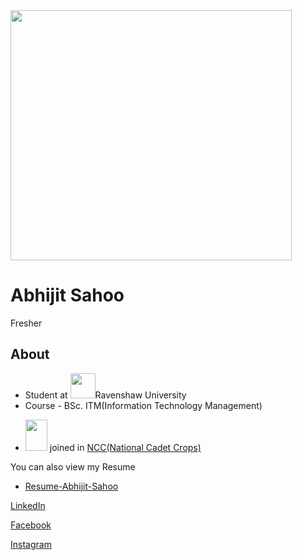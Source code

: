 
<img src="https://github.com/Abhijitsahooabhi/Abhijitsahooabhi/assets/116071426/37696dee-6e01-4724-bf12-79662a27f1db" width="450px" height="400px">

# Abhijit Sahoo


Fresher
## About
* Student at <img src="https://github.com/Abhijitsahooabhi/Abhijitsahooabhi/assets/116071426/4d4708bf-c198-4f00-82b9-a6400be8bad2" width="40px" height="40px">Ravenshaw University
* Course - BSc. ITM(Information Technology Management)
<!-- ![download](https://github.com/Abhijitsahooabhi/Abhijitsahooabhi/assets/116071426/4d4708bf-c198-4f00-82b9-a6400be8bad2) -->

* <img src="https://github.com/Abhijitsahooabhi/Abhijitsahooabhi/assets/116071426/ce1bdbb3-1074-422d-9b79-83e073e59410" width="35px" height="50px"> joined in [NCC(National Cadet Crops)](https://indiancc.nic.in)
<!--![ncc](https://github.com/Abhijitsahooabhi/Abhijitsahooabhi/assets/116071426/ce1bdbb3-1074-422d-9b79-83e073e59410)-->


 You can also view my Resume
- [Resume-Abhijit-Sahoo](https://github.com/Abhijitsahooabhi/Abhijitsahooabhi/files/11628621/Resume-Abhijit-Sahoo.LinkedIn.pdf)

[LinkedIn](https://www.linkedin.com/in/abhijit-sahoo-10486621)

[Facebook](https://www.facebook.com/Abhijitsahoo.abhi.2002)

[Instagram](https://www.instagram.com/abhijitsahoo.abhi)
